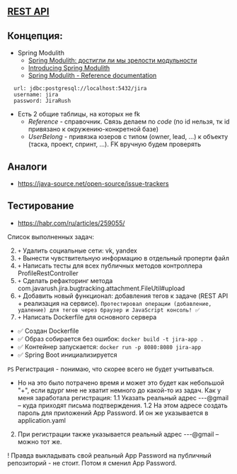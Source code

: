 ## [REST API](http://localhost:8080/doc)

## Концепция:

- Spring Modulith
    - [Spring Modulith: достигли ли мы зрелости модульности](https://habr.com/ru/post/701984/)
    - [Introducing Spring Modulith](https://spring.io/blog/2022/10/21/introducing-spring-modulith)
    - [Spring Modulith - Reference documentation](https://docs.spring.io/spring-modulith/docs/current-SNAPSHOT/reference/html/)

```
  url: jdbc:postgresql://localhost:5432/jira
  username: jira
  password: JiraRush
```

- Есть 2 общие таблицы, на которых не fk
    - _Reference_ - справочник. Связь делаем по _code_ (по id нельзя, тк id привязано к окружению-конкретной базе)
    - _UserBelong_ - привязка юзеров с типом (owner, lead, ...) к объекту (таска, проект, спринт, ...). FK вручную будем
      проверять

## Аналоги

- https://java-source.net/open-source/issue-trackers

## Тестирование

- https://habr.com/ru/articles/259055/

Список выполненных задач:

2. `+`  Удалить социальные сети: vk, yandex
3. `+`  Вынести чувствительную информацию в отдельный проперти файл
5. `+`  Написать тесты для всех публичных методов контроллера ProfileRestController
6. `+`  Сделать рефакторинг метода com.javarush.jira.bugtracking.attachment.FileUtil#upload
7. `+`  Добавить новый функционал: добавления тегов к задаче (REST API + реализация на сервисе). 
`Протестировал операции (добавление, удаление) для тегов через браузер и JavaScript консоль! ✅`
9. `+`  Написать Dockerfile для основного сервера
- ✅ Создан Dockerfile
- ✅ Образ собирается без ошибок: `docker build -t jira-app .`
- ✅ Контейнер запускается:       `docker run -p 8080:8080 jira-app`  
- ✅ Spring Boot инициализируется	
  

` PS
` Регистрация - понимаю, что скорее всего не будет учитываться. 
- Но на это было потрачено время и может это будет как небольшой "+", если вдург мне не хватит немного до какой-то из задач. 
Как у меня заработала регистрация:
1.1	Указать реальный адрес ---@gmail – куда приходят письма подтверждения.
1.2	На этом адресе создать пароль для приложений App Password. И он же указывается в application.yaml 
2. При регистрации также указывается реальный адрес ---@gmail – можно тот же.

! Правда выкладывать свой реальный App Password на публичный репозиторий - не стоит. Потом я сменил App Password.












  